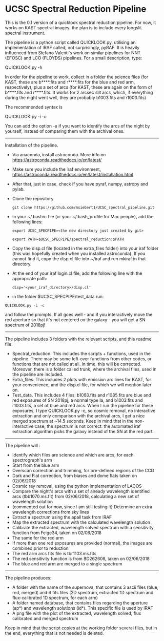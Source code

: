 UCSC Spectral Reduction Pipeline
==============

This is the 0.1 version of a quicklook spectral reduction pipeline. For now, it works on KAST spectral images, the plan is to include every longslit spectral instrument.

The pipeline is a python script called QUICKLOOK.py, utilising an implementation of IRAF called, not surprisingly, pyRAF. It is heavily influenced from Stefano Valenti's work on similar pipelines for NNT (EFOSC) and LCO (FLOYDS) pipelines. For a small description, type:

QUICKLOOK.py -h

In order for the pipeline to work, collect in a folder the science files (for KAST, these are b****.fits and r****.fits for the blue and red arm, respectively), plus a set of arcs (for KAST, these are again on the form of b****.fits and r****.fits. It works for 2 arcsec slit arcs, which, if everything during the night went well, they are probably b1003.fits and r1003.fits)

The recommended syntax is 

QUICKLOOK.py -i -c

You can add the option -a if you want to identify the arcs of the night by yourself, instead of comparing them with the archival ones.

-------------

Installation of the pipeline.

- Via anaconda, install astroconda. More info on https://astroconda.readthedocs.io/en/latest/
- Make sure you include the iraf environment, https://astroconda.readthedocs.io/en/latest/installation.html
- After that, just in case, check if you have pyraf, numpy, astropy and pylab.
- Clone the repository

     ```git clone https://github.com/msiebert1/UCSC_spectral_pipeline.git```

- In your ~/.bashrc file (or your ~/.bash_profile for Mac people), add the following lines:

     ```export UCSC_SPECPIPE=<the new directory just created by git>```

     ```export PATH=$UCSC_SPECPIPE/spectral_reduction:$PATH```

- Copy the disp.cl file (located in the extra_files folder) into your iraf folder
(this was hopefully created when you installed astroconda). If you cannot find it,
copy the disp.cl file into ~/iraf and run mkiraf in that directory.
- At the end of your iraf login.cl file, add the following line with the appropriate path:

     ```disp='<your_iraf_directory>/disp.cl'```

- in the folder $UCSC_SPECPIPE/test_data run:

```QUICKLOOK.py -i -c```

and follow the prompts.  If all goes well - and if you interactively 
move the red aperture so that it's not centered on the galaxy - 
you will get a SN spectrum of 2018pj!

------------

The pipeline includes 3 folders with the relevant scripts, and this readme file:

- Spectral_reduction. This includes the scripts + functions, used in the
pipeline. There may be some left-over functions from other codes, or
functions that are not called at all. In time, this will be corrected.
Moreover, there is a folder called trunk, where the archival files, used in the pipeline are included.
- Extra_files. This includes 2 plots with emission arc lines for KAST,
for your convenience, and the disp.cl file, for which we will mention later on.
- Test_data. This includes 4 files: b1063.fits and r1085.fits are
blue and red exposures of SN 2018pj, a normal type Ia, and b1003.fits
and r1003.fits, a set of blue and red arcs. When I run the pipeline
for these exposures, I type QUICKLOOK.py -c, so cosmic removal, no
interactive extraction and only comparison with the archival arcs, I
get a nice merged spectrum at ~14.5 seconds. Keep in mind that in the
non-interactive case, the spectrum is not correct: the automated iraf
extraction algorithm picks the galaxy instead of the SN at the red part.

-----------

The pipeline will :

- Identify which files are science and which are arcs, for each spectrograph's arm
- Start from the blue arm
- Overscan correction and trimming, for pre-defined regions of the CCD
- Dark and Flat correction, from biases and dome flats taken on 02/06/2018
- Cosmic ray removal, using the python implementation of LACOS
- Compare the night's arcs with a set of already wavelength
identified arcs (tbb1070.ms.fit) from 02/06/2018, calculating a new set of wavelength solution
- (commented out for now, since I am still testing it) Determine
an extra wavelength corrections from sky lines
- Extract a spectrum using the apall task from IRAF
- Map the extracted spectrum with the calculated wavelength solution
- Calibrate the extracted, wavelength solved spectrum with a sensitivity
function from Feige34, taken on 02/06/2018
- The same for the red arm
- If more than one red exposures are provided (normal), the images
are combined prior to reduction
- The red arm arcs fits file is tbr1103.ms.fits
- The red sensitivity function is from BD262606, taken on 02/06/2018
- The blue and red arm are merged to a single spectrum

------------

The pipeline produces:

- A folder with the name of the supernova, that contains 3 ascii
files (blue, red, merged) and 6 fits files (2D spectrum, extracted
1D spectrum and flux-calibrated 1D spectrum, for each arm)
- A folder named database, that contains files regarding the aperture
(ap*) and wavelength solutions (id*). This specific file is used by IRAF
- A png file with the plot of the extracted, wavelength solved, flux
calibrated and merged spectrum

Keep in mind that the script copies at the working folder several
files, but in the end, everything that is not needed is deleted.

